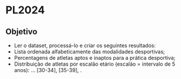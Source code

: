 # PL2024

## Objetivo
- Ler o dataset, processá-lo e criar os seguintes resultados:
- Lista ordenada alfabeticamente das modalidades desportivas;
- Percentagens de atletas aptos e inaptos para a prática desportiva; 
- Distribuição de atletas por escalão etário (escalão = intervalo de 5 anos): ... [30-34], [35-39], .